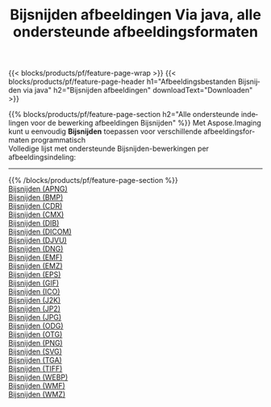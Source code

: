 ﻿---
title: Bijsnijden afbeeldingen Via java, alle ondersteunde afbeeldingsformaten 
weight: 3920
url: /nl/java/crop 
lang: nl
langdirlevel: 2
locales: zh-hans,ja,it,ru,de,es,fr,nl,id,lt,pl,pt,vi,tr,ko,zh-hant,ar,hi,th,sv,cs,uk,he
description: Met behulp van Aspose.Imaging kunt u eenvoudig Bijsnijden afbeeldingen maken via java
---

{{< blocks/products/pf/feature-page-wrap >}}
{{< blocks/products/pf/feature-page-header h1="Afbeeldingsbestanden Bijsnijden via java" h2="Bijsnijden afbeeldingen" downloadText="Downloaden" >}}


{{% blocks/products/pf/feature-page-section  h2="Alle ondersteunde indelingen voor de bewerking afbeeldingen Bijsnijden" %}}
Met Aspose.Imaging kunt u eenvoudig **Bijsnijden** toepassen voor verschillende afbeeldingsformaten programmatisch
<br/>
Volledige lijst met ondersteunde Bijsnijden-bewerkingen per afbeeldingsindeling:
<hr/>
{{% /blocks/products/pf/feature-page-section %}}
<div class="container-fluid productfamilypage bg-gray">
    <div class="convertypes bg-gray agp-content section">
        <div class="container">
		<div class="row other-converters">
		    <div class='col-md-2 other-converter remove-lp remove-rp'><a href="/imaging/nl/java/crop/apng" >Bijsnijden (APNG)</a></div><div class='col-md-2 other-converter remove-lp remove-rp'><a href="/imaging/nl/java/crop/bmp" >Bijsnijden (BMP)</a></div><div class='col-md-2 other-converter remove-lp remove-rp'><a href="/imaging/nl/java/crop/cdr" >Bijsnijden (CDR)</a></div><div class='col-md-2 other-converter remove-lp remove-rp'><a href="/imaging/nl/java/crop/cmx" >Bijsnijden (CMX)</a></div><div class='col-md-2 other-converter remove-lp remove-rp'><a href="/imaging/nl/java/crop/dib" >Bijsnijden (DIB)</a></div><div class='col-md-2 other-converter remove-lp remove-rp'><a href="/imaging/nl/java/crop/dicom" >Bijsnijden (DICOM)</a></div><div class='col-md-2 other-converter remove-lp remove-rp'><a href="/imaging/nl/java/crop/djvu" >Bijsnijden (DJVU)</a></div><div class='col-md-2 other-converter remove-lp remove-rp'><a href="/imaging/nl/java/crop/dng" >Bijsnijden (DNG)</a></div><div class='col-md-2 other-converter remove-lp remove-rp'><a href="/imaging/nl/java/crop/emf" >Bijsnijden (EMF)</a></div><div class='col-md-2 other-converter remove-lp remove-rp'><a href="/imaging/nl/java/crop/emz" >Bijsnijden (EMZ)</a></div><div class='col-md-2 other-converter remove-lp remove-rp'><a href="/imaging/nl/java/crop/eps" >Bijsnijden (EPS)</a></div><div class='col-md-2 other-converter remove-lp remove-rp'><a href="/imaging/nl/java/crop/gif" >Bijsnijden (GIF)</a></div><div class='col-md-2 other-converter remove-lp remove-rp'><a href="/imaging/nl/java/crop/ico" >Bijsnijden (ICO)</a></div><div class='col-md-2 other-converter remove-lp remove-rp'><a href="/imaging/nl/java/crop/j2k" >Bijsnijden (J2K)</a></div><div class='col-md-2 other-converter remove-lp remove-rp'><a href="/imaging/nl/java/crop/jp2" >Bijsnijden (JP2)</a></div><div class='col-md-2 other-converter remove-lp remove-rp'><a href="/imaging/nl/java/crop/jpg" >Bijsnijden (JPG)</a></div><div class='col-md-2 other-converter remove-lp remove-rp'><a href="/imaging/nl/java/crop/odg" >Bijsnijden (ODG)</a></div><div class='col-md-2 other-converter remove-lp remove-rp'><a href="/imaging/nl/java/crop/otg" >Bijsnijden (OTG)</a></div><div class='col-md-2 other-converter remove-lp remove-rp'><a href="/imaging/nl/java/crop/png" >Bijsnijden (PNG)</a></div><div class='col-md-2 other-converter remove-lp remove-rp'><a href="/imaging/nl/java/crop/svg" >Bijsnijden (SVG)</a></div><div class='col-md-2 other-converter remove-lp remove-rp'><a href="/imaging/nl/java/crop/tga" >Bijsnijden (TGA)</a></div><div class='col-md-2 other-converter remove-lp remove-rp'><a href="/imaging/nl/java/crop/tiff" >Bijsnijden (TIFF)</a></div><div class='col-md-2 other-converter remove-lp remove-rp'><a href="/imaging/nl/java/crop/webp" >Bijsnijden (WEBP)</a></div><div class='col-md-2 other-converter remove-lp remove-rp'><a href="/imaging/nl/java/crop/wmf" >Bijsnijden (WMF)</a></div><div class='col-md-2 other-converter remove-lp remove-rp'><a href="/imaging/nl/java/crop/wmz" >Bijsnijden (WMZ)</a></div>
                </div>
        </div>
    </div>
</div>
<br/>
